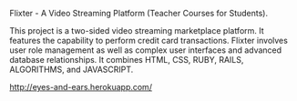 Flixter - A Video Streaming Platform (Teacher Courses for Students).

This project is a two-sided video streaming marketplace platform. It features the capability to perform credit card transactions. Flixter involves user role management as well as complex user interfaces and advanced database relationships. It combines HTML, CSS, RUBY, RAILS, ALGORITHMS, and JAVASCRIPT.

http://eyes-and-ears.herokuapp.com/

